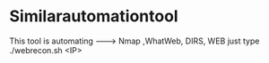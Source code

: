 # Similarautomationtool
This tool is automating ---> Nmap ,WhatWeb, DIRS, WEB just type ./webrecon.sh &lt;IP> 
